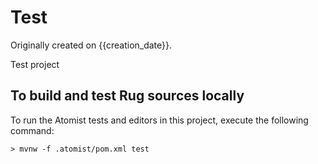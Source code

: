 Test
===========================

Originally created on {{creation_date}}.

Test project

To build and test Rug sources locally
--------------

To run the Atomist tests and editors in this project, execute the following command:

```shell
> mvnw -f .atomist/pom.xml test
```
